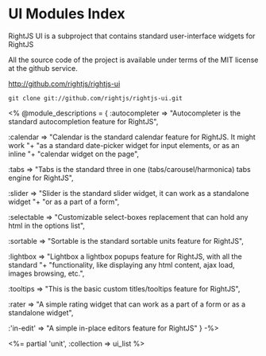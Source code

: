 # UI Modules Index

RightJS UI is a subproject that contains standard user-interface widgets for RightJS

All the source code of the project is available under terms of the MIT license at the
github service.

<http://github.com/rightjs/rightjs-ui>

`git clone git://github.com/rightjs/rightjs-ui.git`

<%
@module_descriptions = {
  :autocompleter => "Autocompleter is the standard autocompletion feature for RightJS",
  
  :calendar      => "Calendar is the standard calendar feature for RightJS. It might work "+
                    "as a standard date-picker widget for input elements, or as an inline "+
                    "calendar widget on the page",
                    
  :tabs          => "Tabs is the standard three in one (tabs/carousel/harmonica) tabs engine for RightJS",
  
  :slider        => "Slider is the standard slider widget, it can work as a standalone widget "+
                    "or as a part of a form",
                    
  :selectable    => "Customizable select-boxes replacement that can hold any html in the options list",
  
  :sortable      => "Sortable is the standard sortable units feature for RightJS",
  
  :lightbox      => "Lightbox a lightbox popups feature for RightJS, with all the standard "+
                    "functionality, like displaying any html content, ajax load, images browsing, etc.",
                    
  :tooltips      => "This is the basic custom titles/tooltips feature for RightJS",
  
  :rater         => "A simple rating widget that can work as a part of a form or as a standalone widget",
  
  :'in-edit'     => "A simple in-place editors feature for RightJS"
}
-%>

<%= partial 'unit', :collection => ui_list %>
